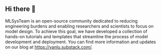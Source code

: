 ## Hi there 👋

MLSysTeam is an open-source community dedicated to reducing engineering burdens and enabling researchers and scientists to focus on model design. To achieve this goal, we have developed a collection of hands-on tutorials and templates that streamline the process of model development and deployment. You can find more information and updates on our blog at https://yanlu.substack.com/.

<!--

**Here are some ideas to get you started:**

🙋‍♀️ A short introduction - what is your organization all about?
🌈 Contribution guidelines - how can the community get involved?
👩‍💻 Useful resources - where can the community find your docs? Is there anything else the community should know?
🍿 Fun facts - what does your team eat for breakfast?
🧙 Remember, you can do mighty things with the power of [Markdown](https://docs.github.com/github/writing-on-github/getting-started-with-writing-and-formatting-on-github/basic-writing-and-formatting-syntax)
-->
